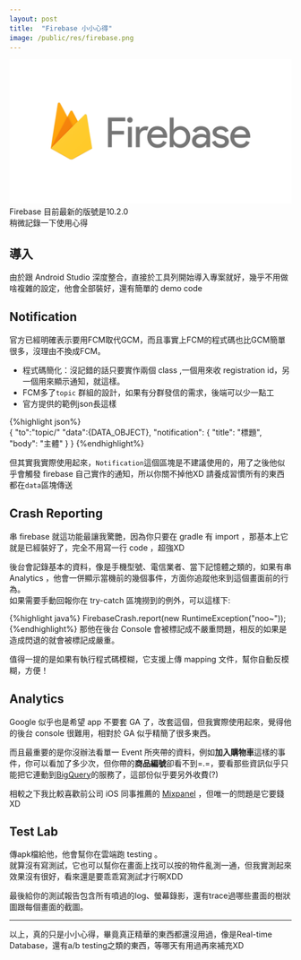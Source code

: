 ```yaml
---
layout: post
title:  "Firebase 小小心得"
image: /public/res/firebase.png
---
```

![](/public/res/firebase.png)
Firebase 目前最新的版號是10.2.0  
稍微記錄一下使用心得
<!-- more -->
## 導入 ##
由於跟 Android Studio 深度整合，直接於工具列開始導入專案就好，幾乎不用做啥複雜的設定，他會全部裝好，還有簡單的 demo code

## Notification ##
官方已經明確表示要用FCM取代GCM，而且事實上FCM的程式碼也比GCM簡單很多，沒理由不換成FCM。

- 程式碼簡化：沒記錯的話只要實作兩個 class ,一個用來收 registration id，另一個用來顯示通知，就這樣。 
- FCM多了`topic` 群組的設計，如果有分群發信的需求，後端可以少一點工
- 官方提供的範例json長這樣

{%highlight json%}		
{ 
	"to":"topic/"
	"data":{DATA_OBJECT},
	"notification": {
		"title": "標題",
		"body": "主體"
	}
}
{%endhighlight%}

 但其實我實際使用起來，`Notification`這個區塊是不建議使用的，用了之後他似乎會觸發 firebase 自己實作的通知，所以你關不掉他XD 請養成習慣所有的東西都在`data`區塊傳送

## Crash Reporting ##
串 firebase 就這功能最讓我驚艷，因為你只要在 gradle 有 import ，那基本上它就是已經裝好了，完全不用寫一行 code ，超強XD  

後台會記錄基本的資料，像是手機型號、電信業者、當下記憶體之類的，如果有串 Analytics ，他會一併顯示當機前的幾個事件，方面你追蹤他來到這個畫面前的行為。  
如果需要手動回報你在 try-catch 區塊撈到的例外，可以這樣下:

{%highlight java%}
FirebaseCrash.report(new RuntimeException("noo~"));
{%endhighlight%}
那他在後台 Console 會被標記成不嚴重問題，相反的如果是造成閃退的就會被標記成嚴重。  

值得一提的是如果有執行程式碼模糊，它支援上傳 mapping 文件，幫你自動反模糊，方便！

## Analytics ##
Google 似乎也是希望 app 不要套 GA 了，改套這個，但我實際使用起來，覺得他的後台 console 很難用，相對於 GA 似乎精簡了很多東西。

而且最重要的是你沒辦法看單一 Event 所夾帶的資料，例如**加入購物車**這樣的事件，你可以看加了多少次，但你帶的**商品編號**卻看不到=.=，要看那些資訊似乎只能把它連動到[BigQuery](https://cloud.google.com/bigquery/)的服務了，這部份似乎要另外收費(?)  

相較之下我比較喜歡前公司 iOS 同事推薦的 [Mixpanel](https://mixpanel.com/) ，但唯一的問題是它要錢XD

## Test Lab ##
傳apk檔給他，他會幫你在雲端跑 testing 。  
就算沒有寫測試，它也可以幫你在畫面上找可以按的物件亂測一通，但我實測起來效果沒有很好，看來還是要乖乖寫測試才行啊XDD  

最後給你的測試報告包含所有噴過的log、螢幕錄影，還有trace過哪些畫面的樹狀圖跟每個畫面的截圖。


----------
以上，真的只是小小心得，畢竟真正精華的東西都還沒用過，像是Real-time Database，還有a/b testing之類的東西，等哪天有用過再來補充XD
